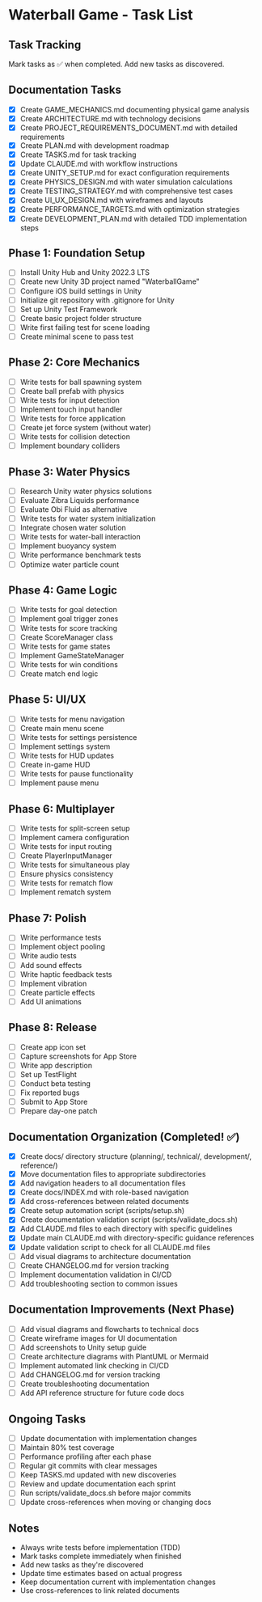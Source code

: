 # Waterball Game - Task List

## Task Tracking
Mark tasks as ✅ when completed. Add new tasks as discovered.

## Documentation Tasks
- [x] Create GAME_MECHANICS.md documenting physical game analysis
- [x] Create ARCHITECTURE.md with technology decisions
- [x] Create PROJECT_REQUIREMENTS_DOCUMENT.md with detailed requirements
- [x] Create PLAN.md with development roadmap
- [x] Create TASKS.md for task tracking
- [x] Update CLAUDE.md with workflow instructions
- [x] Create UNITY_SETUP.md for exact configuration requirements
- [x] Create PHYSICS_DESIGN.md with water simulation calculations
- [x] Create TESTING_STRATEGY.md with comprehensive test cases
- [x] Create UI_UX_DESIGN.md with wireframes and layouts
- [x] Create PERFORMANCE_TARGETS.md with optimization strategies
- [x] Create DEVELOPMENT_PLAN.md with detailed TDD implementation steps

## Phase 1: Foundation Setup
- [ ] Install Unity Hub and Unity 2022.3 LTS
- [ ] Create new Unity 3D project named "WaterballGame"
- [ ] Configure iOS build settings in Unity
- [ ] Initialize git repository with .gitignore for Unity
- [ ] Set up Unity Test Framework
- [ ] Create basic project folder structure
- [ ] Write first failing test for scene loading
- [ ] Create minimal scene to pass test

## Phase 2: Core Mechanics
- [ ] Write tests for ball spawning system
- [ ] Create ball prefab with physics
- [ ] Write tests for input detection
- [ ] Implement touch input handler
- [ ] Write tests for force application
- [ ] Create jet force system (without water)
- [ ] Write tests for collision detection
- [ ] Implement boundary colliders

## Phase 3: Water Physics
- [ ] Research Unity water physics solutions
- [ ] Evaluate Zibra Liquids performance
- [ ] Evaluate Obi Fluid as alternative
- [ ] Write tests for water system initialization
- [ ] Integrate chosen water solution
- [ ] Write tests for water-ball interaction
- [ ] Implement buoyancy system
- [ ] Write performance benchmark tests
- [ ] Optimize water particle count

## Phase 4: Game Logic
- [ ] Write tests for goal detection
- [ ] Implement goal trigger zones
- [ ] Write tests for score tracking
- [ ] Create ScoreManager class
- [ ] Write tests for game states
- [ ] Implement GameStateManager
- [ ] Write tests for win conditions
- [ ] Create match end logic

## Phase 5: UI/UX
- [ ] Write tests for menu navigation
- [ ] Create main menu scene
- [ ] Write tests for settings persistence
- [ ] Implement settings system
- [ ] Write tests for HUD updates
- [ ] Create in-game HUD
- [ ] Write tests for pause functionality
- [ ] Implement pause menu

## Phase 6: Multiplayer
- [ ] Write tests for split-screen setup
- [ ] Implement camera configuration
- [ ] Write tests for input routing
- [ ] Create PlayerInputManager
- [ ] Write tests for simultaneous play
- [ ] Ensure physics consistency
- [ ] Write tests for rematch flow
- [ ] Implement rematch system

## Phase 7: Polish
- [ ] Write performance tests
- [ ] Implement object pooling
- [ ] Write audio tests
- [ ] Add sound effects
- [ ] Write haptic feedback tests
- [ ] Implement vibration
- [ ] Create particle effects
- [ ] Add UI animations

## Phase 8: Release
- [ ] Create app icon set
- [ ] Capture screenshots for App Store
- [ ] Write app description
- [ ] Set up TestFlight
- [ ] Conduct beta testing
- [ ] Fix reported bugs
- [ ] Submit to App Store
- [ ] Prepare day-one patch

## Documentation Organization (Completed! ✅)
- [x] Create docs/ directory structure (planning/, technical/, development/, reference/)
- [x] Move documentation files to appropriate subdirectories
- [x] Add navigation headers to all documentation files
- [x] Create docs/INDEX.md with role-based navigation
- [x] Add cross-references between related documents
- [x] Create setup automation script (scripts/setup.sh)
- [x] Create documentation validation script (scripts/validate_docs.sh)
- [x] Add CLAUDE.md files to each directory with specific guidelines
- [x] Update main CLAUDE.md with directory-specific guidance references
- [x] Update validation script to check for all CLAUDE.md files
- [ ] Add visual diagrams to architecture documentation
- [ ] Create CHANGELOG.md for version tracking
- [ ] Implement documentation validation in CI/CD
- [ ] Add troubleshooting section to common issues

## Documentation Improvements (Next Phase)
- [ ] Add visual diagrams and flowcharts to technical docs
- [ ] Create wireframe images for UI documentation
- [ ] Add screenshots to Unity setup guide
- [ ] Create architecture diagrams with PlantUML or Mermaid
- [ ] Implement automated link checking in CI/CD
- [ ] Add CHANGELOG.md for version tracking
- [ ] Create troubleshooting documentation
- [ ] Add API reference structure for future code docs

## Ongoing Tasks
- [ ] Update documentation with implementation changes
- [ ] Maintain 80% test coverage
- [ ] Performance profiling after each phase
- [ ] Regular git commits with clear messages
- [ ] Keep TASKS.md updated with new discoveries
- [ ] Review and update documentation each sprint
- [ ] Run scripts/validate_docs.sh before major commits
- [ ] Update cross-references when moving or changing docs

## Notes
- Always write tests before implementation (TDD)
- Mark tasks complete immediately when finished
- Add new tasks as they're discovered
- Update time estimates based on actual progress
- Keep documentation current with implementation changes
- Use cross-references to link related documents